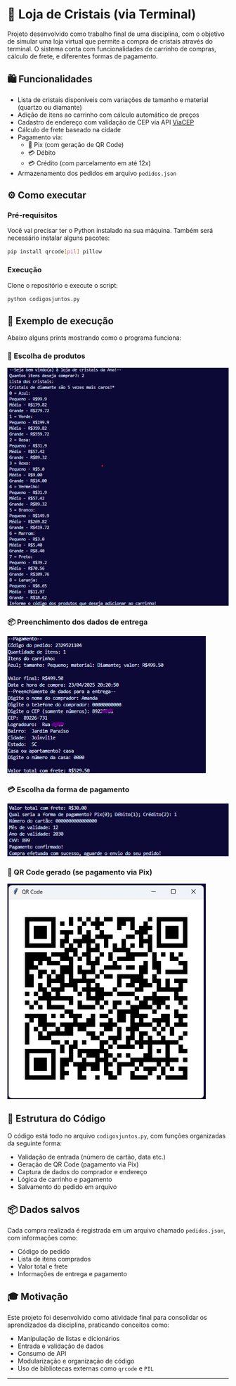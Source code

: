 # 💎 Loja de Cristais (via Terminal)

Projeto desenvolvido como trabalho final de uma disciplina, com o objetivo de simular uma loja virtual que permite a compra de cristais através do terminal. O sistema conta com funcionalidades de carrinho de compras, cálculo de frete, e diferentes formas de pagamento.

## 🛍️ Funcionalidades

- Lista de cristais disponíveis com variações de tamanho e material (quartzo ou diamante)
- Adição de itens ao carrinho com cálculo automático de preços
- Cadastro de endereço com validação de CEP via API [ViaCEP](https://viacep.com.br/)
- Cálculo de frete baseado na cidade
- Pagamento via:
  - 💸 Pix (com geração de QR Code)
  - 💳 Débito
  - 💳 Crédito (com parcelamento em até 12x)
- Armazenamento dos pedidos em arquivo `pedidos.json`

## ⚙️ Como executar

### Pré-requisitos

Você vai precisar ter o Python instalado na sua máquina. Também será necessário instalar alguns pacotes:

```bash
pip install qrcode[pil] pillow
```

### Execução

Clone o repositório e execute o script:

```bash
python codigosjuntos.py
```

## 📸 Exemplo de execução

Abaixo alguns prints mostrando como o programa funciona:

### 🧾 Escolha de produtos
![Print da escolha de cristais](print1.png)

### 📦 Preenchimento dos dados de entrega
![Print do endereço](print2.png)

### 💳 Escolha da forma de pagamento
![Print da parte do pagamento](print3.png)

### 📄 QR Code gerado (se pagamento via Pix)
![Print do QR Code](print4.png)

## 📁 Estrutura do Código

O código está todo no arquivo `codigosjuntos.py`, com funções organizadas da seguinte forma:

- Validação de entrada (número de cartão, data etc.)
- Geração de QR Code (pagamento via Pix)
- Captura de dados do comprador e endereço
- Lógica de carrinho e pagamento
- Salvamento do pedido em arquivo

## 📦 Dados salvos

Cada compra realizada é registrada em um arquivo chamado `pedidos.json`, com informações como:

- Código do pedido
- Lista de itens comprados
- Valor total e frete
- Informações de entrega e pagamento

## 🎓 Motivação

Este projeto foi desenvolvido como atividade final para consolidar os aprendizados da disciplina, praticando conceitos como:

- Manipulação de listas e dicionários
- Entrada e validação de dados
- Consumo de API
- Modularização e organização de código
- Uso de bibliotecas externas como `qrcode` e `PIL`

---



